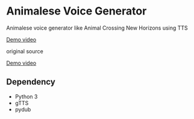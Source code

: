 # Animalese Voice Generator

Animalese voice generator like Animal Crossing New Horizons using TTS

[Demo video](https://youtu.be/9nsWFiqZAtk)


original source

[Demo video](https://youtu.be/krVWx-e6jWM)

## Dependency

- Python 3
- gTTS
- pydub
